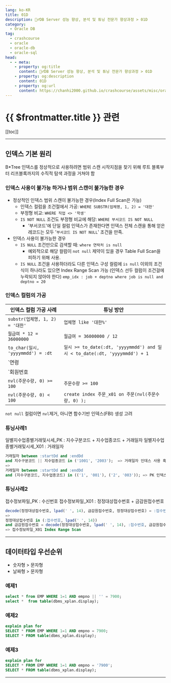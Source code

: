 ```yaml
---
lang: ko-KR
title: 01D
description: 🙆‍♂️DB Server 성능 향상, 분석 및 튜닝 전문가 향상과정 > 01D
category:
  - Oracle DB
tag: 
  - crashcourse
  - oracle
  - oracle-db
  - oracle-sql
head:
  - - meta:
    - property: og:title
      content: 🙆‍♂️DB Server 성능 향상, 분석 및 튜닝 전문가 향상과정 > 01D
    - property: og:description
      content: 01D
    - property: og:url
      content: https://chanhi2000.github.io/crashcourse/assets/misc/oracle-sql-db-tuning/01d.html
---
```


# {{ $frontmatter.title }} 관련

[[toc]]

---

## 인덱스 기본 원리

B*Tree 인덱스를 정상적으로 사용하려면 범위 스캔 시작지점을 찾기 위해 루트 블록부터 리프블록까지의 수직적 탐색 과정을 거쳐야 함

### 인덱스 사용이 불가능 하거나 범위 스캔이 불가능한 경우

- 정상적인 인덱스 범위 스캔이 불가능한 경우(Index Full Scan은 가능)
  - 인덱스 컬럼을 조건절에서 가공: `WHERE SUBSTR(업체명, 1, 2) = '대한'`
  - 부정형 비교: `WHERE 직업 <> '학생'`
  - `IS NOT NULL` 조건도 부정형 비교에 해당: `WHERE 부서코드 IS NOT NULL`
    - '부서코드'에 단일 컬럼 인덱스가 존재한다면 인덱스 전체 스캔을 통해 얻은 레코드는 모두 '`부서코드 IS NOT NULL`' 조건을 만족.
- 인덱스 사용이 불가능한 경우
  - `IS NULL` 조건만으로 검색할 때: `where 연락처 is null`
    - 예외적으로 해당 컬럼이 `not null` 제약이 있을 경우 Table Full Scan을 피하기 위해 사용.
  - `IS NULL` 조건을 사용하더라도 다른 인덱스 구성 컬럼에 `is null` 이외의 조건식이 하나라도 있으면 Index Range Scan 가능 (인덱스 선두 컬럼이 조건걸에 누락되지 않아야 한다) `emp_idx : job + deptno where job is null and deptno = 20`

### 인덱스 컬럼의 가공

| 인덱스 컬럼 가공 사례 | 튜닝 방안 |
| ------------------- | --------- |
| `substr(업체명, 1, 2) = '대한'` | `업체명 like '대한%'` | 
| `월급여 * 12 = 36000000` | `월급여 = 36000000 / 12` |
| `to_char(일시, 'yyyymmdd') = :dt` | `일시 >= to_date(:dt, 'yyyymmdd') and 일시 < to_date(:dt, 'yyyymmdd') + 1` | 
| `연령 || 직업 = '30공무원'` | `연령 = 30 and 직업 = '공무원'` |
| `회원번호 || 지점번호 = :str` | `회원번호 = substr(:str, 1, 2) and 지점번호 = substr(:str, 3, 4)` |
| `nvl(주문수량, 0) >= 100` | `주문수량 >= 100` |
| `nvl(주문수량, 0) < 100` | `create index 주문_x01 on 주문(nvl(주문수량, 0) );` |
`not null` 컬럼이면 `nvl`제거, 아니면 함수기반 인덱스(FBI) 생성 고려 

### 튜닝사례1

일별지수업종별거래및시세_PK : 지수구분코드 + 지수업종코드 + 거래일자
일별지수업종별거래및시세_X01 : 거래일자

```sql
거래일자 between :startDd and :endDd
and 지수구분코드 || 지수업종코드 in ('1001', '2003');  => 거래일자 인데스 사용 혹은 Full Table Scan
=>
거래일자 between :startDd and :endDd
and (지수구분코드, 지수업종코드) in (('1', '001'), ('2', '003')); => PK 인덱스 사용
```

### 튜닝사례2

접수정보파일_PK : 수신번호
접수정보파일_X01 : 정정대상접수번호 + 금감원접수번호

```sql
decode(정정대상접수번호, lpad(' ', 14), 금감원접수번호, 정정대상접수번호) = :접수번호 => Full Table Scan
=>
정정대상접수번호 in (:접수번호, lpad(' ', 14))
and 금감원접수번호 = decode(정정대상접수번호, lpad(' ', 14), :접수번호, 금감원접수번호) 
=> 접수정보파일_X01 Index Range Scan
```

---

## 데이터타입 우선순위

- 숫자형 > 문자형
- 날짜형 > 문자형

### 예제1

```sql
select * from EMP WHERE 1=1 AND empno || '' = 7900;
select *  from table(dbms_xplan.display);
```

### 예제2

```sql
explain plan for
SELECT * FROM EMP WHERE 1=1 AND empno = 7900;
SELECT * FROM table(dbms_xplan.display);
```

### 예제3

```sql
explain plan for
SELECT * FROM EMP WHERE 1=1 AND empno = '7900';
SELECT * FROM table(dbms_xplan.display);
```

---

<TagLinks/>